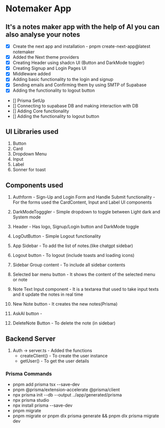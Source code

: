 # Notemaker App

## It's a notes maker app with the help of AI you can also analyse your notes 

- [x] Create the next app and installation - pnpm create-next-app@latest notemaker
- [x] Added the Next theme providers
- [x] Creating Header using shadcn UI (Button and DarkMode toggler)
- [x] Creating Signup and Login Pages UI
- [x] Middleware added
- [x] Adding basic functionality to the login and signup
- [x] Sending emails and Confirming them by using SMTP of Supabase
- [x] Adding the functionality to logout button 
- [] Prisma SetUp
- [] Connecting to supabase DB and making interaction with DB
- [] Adding Core functionality 
- [] Adding the functionality to logout button 



## UI Libraries used 
 1. Button
 2. Card
 3. Dropdown Menu
 4. Input
 5. Label
 6. Sonner for toast

## Components used
  1. Authform - Sign-Up and Login Form and Handle Submit functionality
    - For the forms used the CardContent, Input and Label UI components  
  2. DarkModeTogggler
    - Simple dropdown to toggle between Light dark and System mode
  3. Header 
    - Has logo, Signup/Login button and  DarkMode toggle
  4. LogOutButton - Simple Logout functionality

  5. App Sidebar 
    - To add the list of notes.(like chatgpt sidebar)
  6. Logout button 
    - To logout (include toasts and loading icons)
  7. Sidebar Group content 
    - To include all sidebar contents
  8. Selected bar menu button
    - It shows the content of the selected menu or note
  9. Note Text Input component
    - It is a textarea that used to take input texts and it update the notes in real time
  10. New Note button 
    - It creates the new notes(Prisma) 
  11. AskAI button
    -
  12. DeleteNote Button 
    - To delete the note (in sidebar)

## Backend Server
  1. Auth -> server.ts 
    - Added the functions 
        - createClient() - To create the user instance
        - getUser() - To get the user details 

  ### Prisma Commands
  - pnpm add prisma tsx --save-dev
  - pnpm @prisma/extension-accelerate @prisma/client
  - npx prisma init --db --output ../app/generated/prisma
  - npx prisma studio
  - npx install prisma --save-dev
  - pnpm migrate  
  - pnpm migrate  or pnpm dlx prisma generate && pnpm dlx prisma migrate dev
